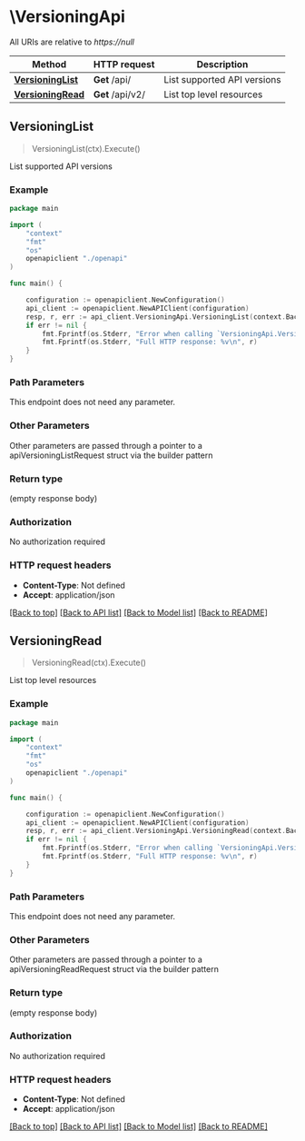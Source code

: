 # \VersioningApi

All URIs are relative to *https://null*

Method | HTTP request | Description
------------- | ------------- | -------------
[**VersioningList**](VersioningApi.md#VersioningList) | **Get** /api/ | List supported API versions
[**VersioningRead**](VersioningApi.md#VersioningRead) | **Get** /api/v2/ | List top level resources



## VersioningList

> VersioningList(ctx).Execute()

List supported API versions

### Example

```go
package main

import (
    "context"
    "fmt"
    "os"
    openapiclient "./openapi"
)

func main() {

    configuration := openapiclient.NewConfiguration()
    api_client := openapiclient.NewAPIClient(configuration)
    resp, r, err := api_client.VersioningApi.VersioningList(context.Background(), ).Execute()
    if err != nil {
        fmt.Fprintf(os.Stderr, "Error when calling `VersioningApi.VersioningList``: %v\n", err)
        fmt.Fprintf(os.Stderr, "Full HTTP response: %v\n", r)
    }
}
```

### Path Parameters

This endpoint does not need any parameter.

### Other Parameters

Other parameters are passed through a pointer to a apiVersioningListRequest struct via the builder pattern


### Return type

 (empty response body)

### Authorization

No authorization required

### HTTP request headers

- **Content-Type**: Not defined
- **Accept**: application/json

[[Back to top]](#) [[Back to API list]](../README.md#documentation-for-api-endpoints)
[[Back to Model list]](../README.md#documentation-for-models)
[[Back to README]](../README.md)


## VersioningRead

> VersioningRead(ctx).Execute()

List top level resources

### Example

```go
package main

import (
    "context"
    "fmt"
    "os"
    openapiclient "./openapi"
)

func main() {

    configuration := openapiclient.NewConfiguration()
    api_client := openapiclient.NewAPIClient(configuration)
    resp, r, err := api_client.VersioningApi.VersioningRead(context.Background(), ).Execute()
    if err != nil {
        fmt.Fprintf(os.Stderr, "Error when calling `VersioningApi.VersioningRead``: %v\n", err)
        fmt.Fprintf(os.Stderr, "Full HTTP response: %v\n", r)
    }
}
```

### Path Parameters

This endpoint does not need any parameter.

### Other Parameters

Other parameters are passed through a pointer to a apiVersioningReadRequest struct via the builder pattern


### Return type

 (empty response body)

### Authorization

No authorization required

### HTTP request headers

- **Content-Type**: Not defined
- **Accept**: application/json

[[Back to top]](#) [[Back to API list]](../README.md#documentation-for-api-endpoints)
[[Back to Model list]](../README.md#documentation-for-models)
[[Back to README]](../README.md)

